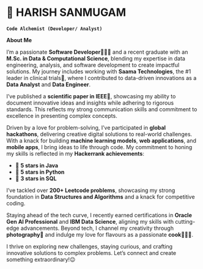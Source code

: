 # 🤖 HARISH SANMUGAM

**`Code Alchemist (Developer/ Analyst)`**

**About Me**  

I’m a passionate **Software Developer**👨🏻‍💻 and a recent graduate with an **M.Sc. in Data & Computational Science**, blending my expertise in data engineering, analysis, and software development to create impactful solutions. My journey includes working with **Saama Technologies**, the #1 leader in clinical trials🧬, where I contributed to data-driven innovations as a **Data Analyst** and **Data Engineer**.  

I’ve published a **scientific paper in IEEE**📑, showcasing my ability to document innovative ideas and insights while adhering to rigorous standards. This reflects my strong communication skills and commitment to excellence in presenting complex concepts.

Driven by a love for problem-solving, I’ve participated in **global hackathons**, delivering creative digital solutions to real-world challenges. With a knack for building **machine learning models**, **web applications**, and **mobile apps**, I bring ideas to life through code. My commitment to honing my skills is reflected in my **Hackerrank achievements**:  
- 🏅 **5 stars in Java**  
- 🏅 **5 stars in Python**  
- 🏅 **3 stars in SQL**  

I’ve tackled over **200+ Leetcode problems**, showcasing my strong foundation in **Data Structures and Algorithms** and a knack for competitive coding.  

Staying ahead of the tech curve, I recently earned certifications in **Oracle Gen AI Professional** and **IBM Data Science**, aligning my skills with cutting-edge advancements. Beyond tech, I channel my creativity through **photography**📸 and indulge my love for flavours as a passionate **cook**🧑🏻‍🍳.  

I thrive on exploring new challenges, staying curious, and crafting innovative solutions to complex problems. Let’s connect and create something extraordinary!😉 
